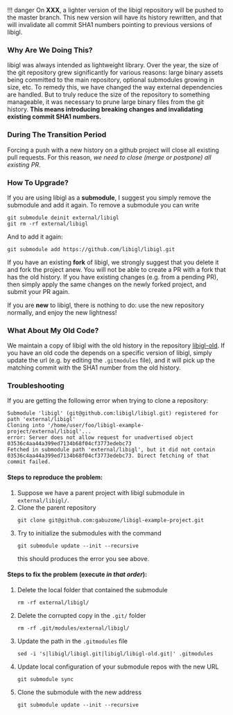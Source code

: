 <!-- Hide h3+ from toc  -->
<style>.md-nav--secondary .md-nav__list .md-nav__list { display: none }</style>

!!! danger
    On **XXX**, a lighter version of the libigl repository will be pushed to the master branch.
    This new version will have its history rewritten, and that will invalidate all commit SHA1 numbers pointing to previous versions of libigl.

### Why Are We Doing This?

libigl was always intended as lightweight library. Over the year, the size of the git repository grew significantly for various reasons: large binary assets being committed to the main repository, optional submodules growing in size, etc. To remedy this, we have changed the way external dependencies are handled. But to truly reduce the size of the repository to something manageable, it was necessary to prune large binary files from the git history. **This means introducing breaking changes and invalidating existing commit SHA1 numbers.**

### During The Transition Period

Forcing a push with a new history on a github project will close all existing pull requests. For this reason, *we need to close (merge or postpone) all existing PR*.

### How To Upgrade?

If you are using libigl as a **submodule**, I suggest you simply remove the submodule and add it again. To remove a submodule you can write
```
git submodule deinit external/libigl
git rm -rf external/libigl
```

And to add it again:
```
git submodule add https://github.com/libigl/libigl.git
```

If you have an existing **fork** of libigl, we strongly suggest that you delete it and fork the project anew. You will not be able to create a PR with a fork that has the old history.
If you have existing changes (e.g. from a pending PR), then simply apply the same changes on the newly forked project, and submit your PR again.

If you are **new** to libigl, there is nothing to do: use the new repository normally, and enjoy the new lightness!

### What About My Old Code?

We maintain a copy of libigl with the old history in the repository [libigl-old](https://github.com/libigl/libigl-old).
If you have an old code the depends on a specific version of libigl, simply update the url (e.g. by editing the `.gitmodules` file), and it will pick up the matching commit with the SHA1 number from the old history.

### Troubleshooting

If you are getting the following error when trying to clone a repository:

```
Submodule 'libigl' (git@github.com:libigl/libigl.git) registered for path 'external/libigl'
Cloning into '/home/user/foo/libigl-example-project/external/libigl'...
error: Server does not allow request for unadvertised object 03536c4aa44a399ed7134b68f04cf3773edebc73
Fetched in submodule path 'external/libigl', but it did not contain 03536c4aa44a399ed7134b68f04cf3773edebc73. Direct fetching of that commit failed.
```

#### Steps to reproduce the problem:

1. Suppose we have a parent project with libigl submodule in `external/libigl/`.
2. Clone the parent repository
    ```
    git clone git@github.com:gabuzome/libigl-example-project.git
    ```
3. Try to initialize the submodules with the command
    ```
    git submodule update --init --recursive
    ```
   this should produces the error you see above.

#### Steps to fix the problem (execute *in that order*):

1. Delete the local folder that contained the submodule
   ```
   rm -rf external/libigl/
   ```
2. Delete the corrupted copy in the `.git/` folder
   ```
   rm -rf .git/modules/external/libigl/
   ```
3. Update the path in the `.gitmodules` file
    ```
    sed -i 's|libigl/libigl.git|libigl/libigl-old.git|' .gitmodules
    ```
4. Update local configuration of your submodule repos with the new URL
    ```
    git submodule sync
    ```
5. Clone the submodule with the new address
    ```
    git submodule update --init --recursive
    ```
